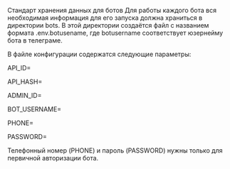 Стандарт хранения данных для ботов
Для работы каждого бота вся необходимая информация для его запуска должна храниться в директории bots. В этой директории создаётся файл с названием формата .env.botusename, где botusername соответствует юзернейму бота в телеграме.

В файле конфигурации содержатся следующие параметры:

API_ID=

API_HASH=

ADMIN_ID=

BOT_USERNAME=

PHONE=

PASSWORD=

Телефонный номер (PHONE) и пароль (PASSWORD) нужны только для первичной авторизации бота.
